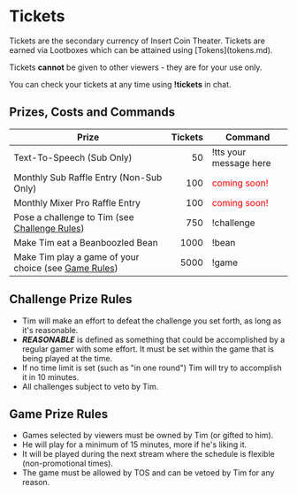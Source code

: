 <h1>Tickets</h1>
Tickets are the secondary currency of Insert Coin Theater. Tickets are earned via Lootboxes which can be attained using [Tokens](tokens.md).

Tickets **cannot** be given to other viewers - they are for your use only.

You can check your tickets at any time using **!tickets** in chat.

## Prizes, Costs and Commands  
| Prize | Tickets | Command |
| ------------ | -------------: | ------------ |
| Text-To-Speech (Sub Only) | 50  | !tts your message here |
| Monthly Sub Raffle Entry (Non-Sub Only) | 100 | <span style='color: red;'>coming soon!</span> |
| Monthly Mixer Pro Raffle Entry | 100 | <span style='color: red;'>coming soon!</span> |
| Pose a challenge to Tim (see [Challenge Rules](#challenge-prize-rules)) | 750  | !challenge |
| Make Tim eat a Beanboozled Bean | 1000 | !bean |
| Make Tim play a game of your choice (see [Game Rules](#game-prize-rules)) | 5000 | !game |

## Challenge Prize Rules

* Tim will make an effort to defeat the challenge you set forth, as long as it's reasonable.
* ***REASONABLE*** is defined as something that could be accomplished by a regular gamer with some effort. It must be set within the game that is being played at the time.
* If no time limit is set (such as "in one round") Tim will try to accomplish it in 10 minutes.
* All challenges subject to veto by Tim.

## Game Prize Rules

* Games selected by viewers must be owned by Tim (or gifted to him).
* He will play for a minimum of 15 minutes, more if he's liking it.
* It will be played during the next stream where the schedule is flexible (non-promotional times).
* The game must be allowed by TOS and can be vetoed by Tim for any reason.